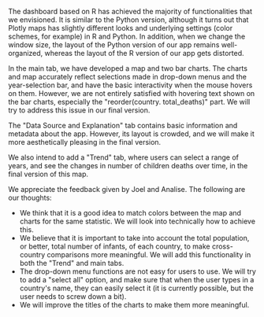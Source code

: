 The dashboard based on R has achieved the majority of functionalities that we envisioned. It is similar to the Python version, although it turns out that Plotly maps has slightly different looks and underlying settings (color schemes, for example) in R and Python. In addition, when we change the window size, the layout of the Python version of our app remains well-organized, whereas the layout of the R version of our app gets distorted. 

In the main tab, we have developed a map and two bar charts. The charts and map accurately reflect selections made in drop-down menus and the year-selection bar, and have the basic interactivity when the mouse hovers on them. However, we are not entirely satisfied with hovering text shown on the bar charts, especially the "reorder(country. total_deaths)" part. We will try to address this issue in our final version. 

The "Data Source and Explanation" tab contains basic information and metadata about the app. However, its layout is crowded, and we will make it more aesthetically pleasing in the final version. 

We also intend to add a "Trend" tab, where users can select a range of years, and see the changes in number of children deaths over time, in the final version of this map. 

We appreciate the feedback given by Joel and Analise. The following are our thoughts:

- We think that it is a good idea to match colors between the map and charts for the same statistic. We will look into technically how to achieve this. 
- We believe that it is important to take into account the total population, or better, total number of infants, of each country, to make cross-country comparisons more meaningful. We will add this functionality in both the "Trend" and main tabs. 
- The drop-down menu functions are not easy for users to use. We will try to add a "select all" option, and make sure that when the user types in a country's name, they can easily select it (it is currently possible, but the user needs to screw down a bit). 
- We will improve the titles of the charts to make them more meaningful. 